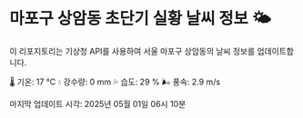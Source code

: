 
# 마포구 상암동 초단기 실황 날씨 정보 🌤️

이 리포지토리는 기상청 API를 사용하여 서울 마포구 상암동의 날씨 정보를 업데이트합니다. 

🌡️ 기온: 17 ℃
💧 강수량: 0 mm
💦 습도: 29 %
🌬️ 풍속: 2.9 m/s

마지막 업데이트 시각: 2025년 05월 01일 06시 10분    
